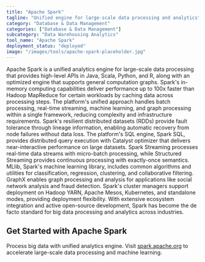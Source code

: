 ```yaml
---
title: "Apache Spark"
tagline: "Unified engine for large-scale data processing and analytics"
category: "Database & Data Management"
categories: ["Database & Data Management"]
subcategory: "Data Warehousing Analytics"
tool_name: "Apache Spark"
deployment_status: "deployed"
image: "/images/tools/apache-spark-placeholder.jpg"
---
```

Apache Spark is a unified analytics engine for large-scale data processing that provides high-level APIs in Java, Scala, Python, and R, along with an optimized engine that supports general computation graphs. Spark's in-memory computing capabilities deliver performance up to 100x faster than Hadoop MapReduce for certain workloads by caching data across processing steps. The platform's unified approach handles batch processing, real-time streaming, machine learning, and graph processing within a single framework, reducing complexity and infrastructure requirements. Spark's resilient distributed datasets (RDDs) provide fault tolerance through lineage information, enabling automatic recovery from node failures without data loss. The platform's SQL engine, Spark SQL, provides distributed query execution with Catalyst optimizer that delivers near-interactive performance on large datasets. Spark Streaming processes real-time data streams with micro-batch processing, while Structured Streaming provides continuous processing with exactly-once semantics. MLlib, Spark's machine learning library, includes common algorithms and utilities for classification, regression, clustering, and collaborative filtering. GraphX enables graph processing and analysis for applications like social network analysis and fraud detection. Spark's cluster managers support deployment on Hadoop YARN, Apache Mesos, Kubernetes, and standalone modes, providing deployment flexibility. With extensive ecosystem integration and active open-source development, Spark has become the de facto standard for big data processing and analytics across industries.

## Get Started with Apache Spark

Process big data with unified analytics engine. Visit [spark.apache.org](https://spark.apache.org) to accelerate large-scale data processing and machine learning.
